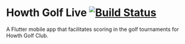 

# Howth Golf Live ⁠[![Build Status](https://travis-ci.org/logiczsniper/Howth-Golf-Live-Flutter-App.svg?branch=master)](https://travis-ci.org/logiczsniper/Howth-Golf-Live-Flutter-App)


A Flutter mobile app that facilitates scoring in the golf tournaments for Howth Golf Club.